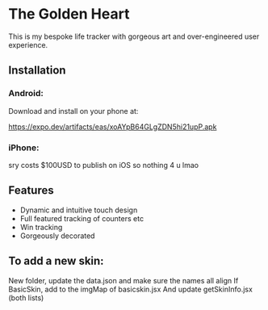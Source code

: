 # The Golden Heart

This is my bespoke life tracker with gorgeous art and over-engineered user experience.

## Installation

### Android:

Download and install on your phone at:

https://expo.dev/artifacts/eas/xoAYpB64GLgZDN5hi21upP.apk

### iPhone:

sry costs $100USD to publish on iOS so nothing 4 u lmao

## Features

- Dynamic and intuitive touch design
- Full featured tracking of counters etc
- Win tracking
- Gorgeously decorated

## To add a new skin:

New folder, update the data.json and make sure the names all align
If BasicSkin, add to the imgMap of basicskin.jsx
And update getSkinInfo.jsx (both lists)
